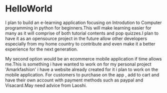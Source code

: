 # HelloWorld

I plan to build an e-learning application focusing on Introdution to Computer programming in python for beginners.This will make learning easier for many as it will comprise of both tutorial contents and pop quizzes.I plan to have it as an opensource project in the future allow other developers especially from my home country to contribute and even make it a better experience for the next generation.


My second option would be an ecommerce mobile application if time allows me.This is something i have wanted to work on for my personal project 'Amarkfashion' i have a website already created for it i plan to work on the mobile application. For customers to purchase on the app , add to cart and have their own account with payment methods such as paypal and Visacard.May need advice from Laoshi.


